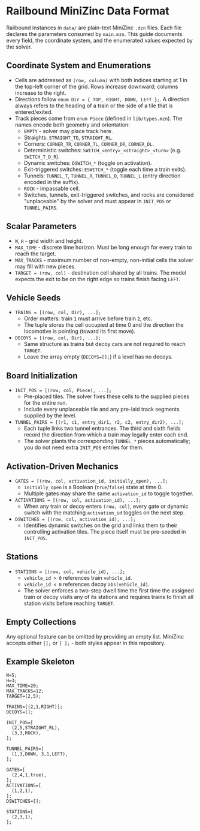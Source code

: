 # Railbound MiniZinc Data Format

Railbound instances in `data/` are plain-text MiniZinc `.dzn` files. Each file declares the parameters consumed by `main.mzn`. This guide documents every field, the coordinate system, and the enumerated values expected by the solver.

## Coordinate System and Enumerations

- Cells are addressed as `(row, column)` with both indices starting at 1 in the top-left corner of the grid. Rows increase downward; columns increase to the right.
- Directions follow `enum Dir = { TOP, RIGHT, DOWN, LEFT };`. A direction always refers to the heading of a train or the side of a tile that is entered/exited.
- Track pieces come from `enum Piece` (defined in `lib/types.mzn`). The names encode both geometry and orientation:
  - `EMPTY` - solver may place track here.
  - Straights: `STRAIGHT_TD`, `STRAIGHT_RL`.
  - Corners: `CORNER_TR`, `CORNER_TL`, `CORNER_DR`, `CORNER_DL`.
  - Deterministic switches: `SWITCH_<entry>_<straight>_<turn>` (e.g. `SWITCH_T_D_R`).
  - Dynamic switches: `DSWITCH_*` (toggle on activation).
  - Exit-triggered switches: `ESWITCH_*` (toggle each time a train exits).
  - Tunnels: `TUNNEL_T`, `TUNNEL_R`, `TUNNEL_D`, `TUNNEL_L` (entry direction encoded in the suffix).
  - `ROCK` - impassable cell.
  - Switches, tunnels, exit-triggered switches, and rocks are considered "unplaceable" by the solver and must appear in `INIT_POS` or `TUNNEL_PAIRS`.

## Scalar Parameters

- `W`, `H` - grid width and height.
- `MAX_TIME` - discrete time horizon. Must be long enough for every train to reach the target.
- `MAX_TRACKS` - maximum number of non-empty, non-initial cells the solver may fill with new pieces.
- `TARGET = (row, col)` - destination cell shared by all trains. The model expects the exit to be on the right edge so trains finish facing `LEFT`.

## Vehicle Seeds

- `TRAINS = [(row, col, Dir), ...];`
  - Order matters: train `1` must arrive before train `2`, etc.
  - The tuple stores the cell occupied at time 0 and the direction the locomotive is pointing (toward its first move).
- `DECOYS = [(row, col, Dir), ...];`
  - Same structure as trains but decoy cars are not required to reach `TARGET`.
  - Leave the array empty (`DECOYS=[];`) if a level has no decoys.

## Board Initialization

- `INIT_POS = [(row, col, Piece), ...];`
  - Pre-placed tiles. The solver fixes these cells to the supplied pieces for the entire run.
  - Include every unplaceable tile and any pre-laid track segments supplied by the level.
- `TUNNEL_PAIRS = [(r1, c1, entry_dir1, r2, c2, entry_dir2), ...];`
  - Each tuple links two tunnel entrances. The third and sixth fields record the direction from which a train may legally enter each end.
  - The solver plants the corresponding `TUNNEL_*` pieces automatically; you do not need extra `INIT_POS` entries for them.

## Activation-Driven Mechanics

- `GATES = [(row, col, activation_id, initially_open), ...];`
  - `initially_open` is a Boolean (`true`/`false`) state at time 0.
  - Multiple gates may share the same `activation_id` to toggle together.
- `ACTIVATIONS = [(row, col, activation_id), ...];`
  - When any train or decoy enters `(row, col)`, every gate or dynamic switch with the matching `activation_id` toggles on the next step.
- `DSWITCHES = [(row, col, activation_id), ...];`
  - Identifies dynamic switches on the grid and links them to their controlling activation tiles. The piece itself must be pre-seeded in `INIT_POS`.

## Stations

- `STATIONS = [(row, col, vehicle_id), ...];`
  - `vehicle_id > 0` references train `vehicle_id`.
  - `vehicle_id < 0` references decoy `abs(vehicle_id)`.
  - The solver enforces a two-step dwell time the first time the assigned train or decoy visits any of its stations and requires trains to finish all station visits before reaching `TARGET`.

## Empty Collections

Any optional feature can be omitted by providing an empty list. MiniZinc accepts either `[];` or `[ ];` - both styles appear in this repository.

## Example Skeleton

```minizinc
W=5;
H=3;
MAX_TIME=20;
MAX_TRACKS=12;
TARGET=(2,5);

TRAINS=[(2,1,RIGHT)];
DECOYS=[];

INIT_POS=[
  (2,5,STRAIGHT_RL),
  (3,3,ROCK),
];

TUNNEL_PAIRS=[
  (1,3,DOWN, 3,1,LEFT),
];

GATES=[
  (2,4,1,true),
];
ACTIVATIONS=[
  (1,2,1),
];
DSWITCHES=[];

STATIONS=[
  (2,3,1),
];
```
